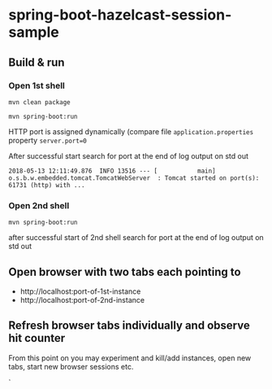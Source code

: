 # spring-boot-hazelcast-session-sample
## Build & run
### Open 1st shell
`mvn clean package`

`mvn spring-boot:run`

HTTP port is assigned dynamically (compare file `application.properties` property `server.port=0`

After successful start search for port at the end of log output on std out

`2018-05-13 12:11:49.876  INFO 13516 --- [           main] o.s.b.w.embedded.tomcat.TomcatWebServer  : Tomcat started on port(s): 61731 (http) with ...`

### Open 2nd shell
`mvn spring-boot:run`

after successful start of 2nd shell search for port at the end of log output on std out

## Open browser with two tabs each pointing to 
* http://localhost:port-of-1st-instance
* http://localhost:port-of-2nd-instance

## Refresh browser tabs individually and observe hit counter 
From this point on you may experiment and kill/add instances, open new tabs, start new browser sessions etc.

`
